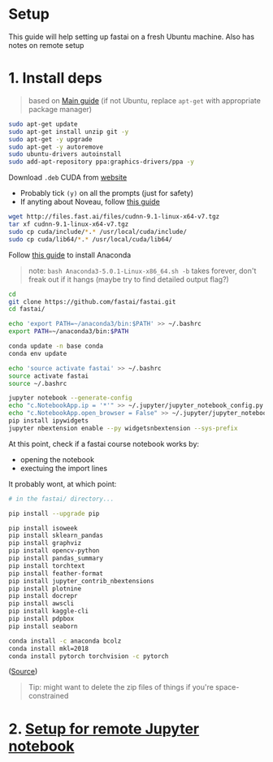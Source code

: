 # Setup

This guide will help setting up fastai on a fresh Ubuntu machine. Also has notes on remote setup

# 1. Install deps

> based on [Main guide](http://files.fast.ai/setup/paperspace) (if not Ubuntu, replace `apt-get` with appropriate package manager)

```bash
sudo apt-get update
sudo apt-get install unzip git -y
sudo apt-get -y upgrade
sudo apt-get -y autoremove
sudo ubuntu-drivers autoinstall
sudo add-apt-repository ppa:graphics-drivers/ppa -y
```

Download `.deb` CUDA from [website](https://developer.nvidia.com/cuda-downloads?target_os=Linux&target_arch=x86_64&target_distro=Ubuntu&target_version=1804&target_type=deblocal)

- Probably tick `(y)` on all the prompts (just for safety)
- If anyting about Noveau, follow [this guide](https://linuxconfig.org/how-to-disable-nouveau-nvidia-driver-on-ubuntu-18-04-bionic-beaver-linux)

```bash
wget http://files.fast.ai/files/cudnn-9.1-linux-x64-v7.tgz
tar xf cudnn-9.1-linux-x64-v7.tgz
sudo cp cuda/include/*.* /usr/local/cuda/include/
sudo cp cuda/lib64/*.* /usr/local/cuda/lib64/
```

Follow [this guide](https://www.digitalocean.com/community/tutorials/how-to-install-anaconda-on-ubuntu-18-04-quickstart) to install Anaconda

> note: `bash Anaconda3-5.0.1-Linux-x86_64.sh -b` takes forever, don't freak out if it hangs (maybe try to find detailed output flag?)

```bash
cd
git clone https://github.com/fastai/fastai.git
cd fastai/

echo 'export PATH=~/anaconda3/bin:$PATH' >> ~/.bashrc
export PATH=~/anaconda3/bin:$PATH

conda update -n base conda
conda env update

echo 'source activate fastai' >> ~/.bashrc
source activate fastai
source ~/.bashrc

jupyter notebook --generate-config
echo "c.NotebookApp.ip = '*'" >> ~/.jupyter/jupyter_notebook_config.py
echo "c.NotebookApp.open_browser = False" >> ~/.jupyter/jupyter_notebook_config.py
pip install ipywidgets
jupyter nbextension enable --py widgetsnbextension --sys-prefix
```

At this point, check if a fastai course notebook works by:

- opening the notebook
- exectuing the import lines

It probably wont, at which point:

```bash
# in the fastai/ directory...

pip install --upgrade pip

pip install isoweek
pip install sklearn_pandas
pip install graphviz
pip install opencv-python
pip install pandas_summary
pip install torchtext
pip install feather-format
pip install jupyter_contrib_nbextensions
pip install plotnine
pip install docrepr
pip install awscli
pip install kaggle-cli
pip install pdpbox
pip install seaborn

conda install -c anaconda bcolz
conda install mkl=2018
conda install pytorch torchvision -c pytorch
```

([Source](https://medium.com/@GuruAtWork/fast-ai-lesson-1-7fc38e978d37))

> Tip: might want to delete the zip files of things if you're space-constrained

# 2. [Setup for remote Jupyter notebook](https://amber-md.github.io/pytraj/latest/tutorials/remote_jupyter_notebook)
